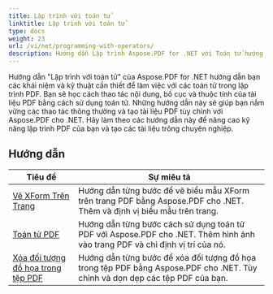 ```yaml
---
title: Lập trình với toán tử
linktitle: Lập trình với toán tử
type: docs
weight: 23
url: /vi/net/programming-with-operators/
description: Hướng dẫn Lập trình Aspose.PDF for .NET với Toán tử hướng dẫn bạn các kỹ thuật cần thiết để làm việc với các toán tử trong lập trình PDF.
---
```


Hướng dẫn "Lập trình với toán tử" của Aspose.PDF for .NET hướng dẫn bạn các khái niệm và kỹ thuật cần thiết để làm việc với các toán tử trong lập trình PDF. Bạn sẽ học cách thao tác nội dung, bố cục và thuộc tính của tài liệu PDF bằng cách sử dụng toán tử. Những hướng dẫn này sẽ giúp bạn nắm vững các thao tác thông thường và tạo tài liệu PDF tùy chỉnh với Aspose.PDF cho .NET. Hãy làm theo các hướng dẫn này để nâng cao kỹ năng lập trình PDF của bạn và tạo các tài liệu trông chuyên nghiệp.

## Hướng dẫn
| Tiêu đề | Sự miêu tả |
| --- | --- | 
| [Vẽ XForm Trên Trang](./draw-xform-on-page/) | Hướng dẫn từng bước để vẽ biểu mẫu XForm trên trang PDF bằng Aspose.PDF cho .NET. Thêm và định vị biểu mẫu trên trang. |  
| [Toán tử PDF](./pdf-operators/) | Hướng dẫn từng bước cách sử dụng toán tử PDF với Aspose.PDF cho .NET. Thêm hình ảnh vào trang PDF và chỉ định vị trí của nó. |  
| [Xóa đối tượng đồ họa trong tệp PDF](./remove-graphics-objects/) | Hướng dẫn từng bước để xóa đối tượng đồ họa trong tệp PDF bằng Aspose.PDF cho .NET. Tùy chỉnh và dọn dẹp các tệp PDF của bạn. |  